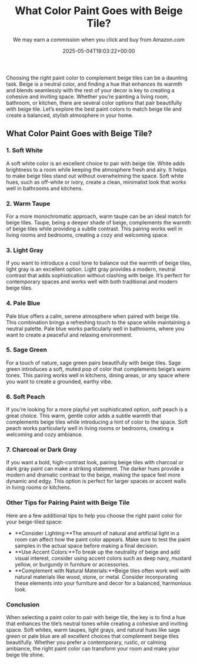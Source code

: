 ﻿---
author: We may earn a commission when you click and buy from Amazon.com
layout: post
title: What Color Paint Goes with Beige Tile?
date: '2025-05-04T19:03:22+00:00'
categories:
- Guide
tags: []
slug: /what-color-paint-goes-with-beige-tile/
lastmod: 2025-05-07T12:21:28+03:00
---

Choosing the right paint color to complement beige tiles can be a daunting task. Beige is a neutral color, and finding a hue that enhances its warmth and blends seamlessly with the rest of your decor is key to creating a cohesive and inviting space. Whether you’re painting a living room, bathroom, or kitchen, there are several color options that pair beautifully with beige tile. Let’s explore the best paint colors to match beige tile and create a balanced, stylish atmosphere in your home.
## What Color Paint Goes with Beige Tile?
### 1. Soft White
A soft white color is an excellent choice to pair with beige tile. White adds brightness to a room while keeping the atmosphere fresh and airy. It helps to make beige tiles stand out without overwhelming the space. Soft white hues, such as off-white or ivory, create a clean, minimalist look that works well in bathrooms and kitchens.
### 2. Warm Taupe
For a more monochromatic approach, warm taupe can be an ideal match for beige tiles. Taupe, being a deeper shade of beige, complements the warmth of beige tiles while providing a subtle contrast. This pairing works well in living rooms and bedrooms, creating a cozy and welcoming space.
### 3. Light Gray
If you want to introduce a cool tone to balance out the warmth of beige tiles, light gray is an excellent option. Light gray provides a modern, neutral contrast that adds sophistication without clashing with beige. It’s perfect for contemporary spaces and works well with both traditional and modern beige tiles.
### 4. Pale Blue
Pale blue offers a calm, serene atmosphere when paired with beige tile. This combination brings a refreshing touch to the space while maintaining a neutral palette. Pale blue works particularly well in bathrooms, where you want to create a peaceful and relaxing environment.
### 5. Sage Green
For a touch of nature, sage green pairs beautifully with beige tiles. Sage green introduces a soft, muted pop of color that complements beige’s warm tones. This pairing works well in kitchens, dining areas, or any space where you want to create a grounded, earthy vibe.
### 6. Soft Peach
If you’re looking for a more playful yet sophisticated option, soft peach is a great choice. This warm, gentle color adds a subtle warmth that complements beige tiles while introducing a hint of color to the space. Soft peach works particularly well in living rooms or bedrooms, creating a welcoming and cozy ambiance.
### 7. Charcoal or Dark Gray
If you want a bold, high-contrast look, pairing beige tiles with charcoal or dark gray paint can make a striking statement. The darker hues provide a modern and dramatic contrast to the beige, making the space feel more dynamic and edgy. This option is perfect for larger spaces or accent walls in living rooms or kitchens.
### Other Tips for Pairing Paint with Beige Tile
Here are a few additional tips to help you choose the right paint color for your beige-tiled space:
- **Consider Lighting:**The amount of natural and artificial light in a room can affect how the paint color appears. Make sure to test the paint samples in the actual space before making a final decision.
- **Use Accent Colors:**To break up the neutrality of beige and add visual interest, consider using accent colors such as deep navy, mustard yellow, or burgundy in furniture or accessories.
- **Complement with Natural Materials:**Beige tiles often work well with natural materials like wood, stone, or metal. Consider incorporating these elements into your furniture and decor for a balanced, harmonious look.
### Conclusion
When selecting a paint color to pair with beige tile, the key is to find a hue that enhances the tile’s neutral tones while creating a cohesive and inviting space. Soft whites, warm taupes, light grays, and natural hues like sage green or pale blue are all excellent choices that complement beige tiles beautifully. Whether you prefer a contemporary, rustic, or calming ambiance, the right paint color can transform your room and make your beige tile shine.